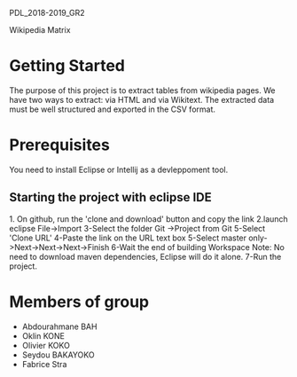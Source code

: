 PDL_2018-2019_GR2

Wikipedia Matrix

<b><h1>Getting Started</h1></b>

The purpose of this project is to extract tables from wikipedia pages. We have two ways to extract: via HTML and via Wikitext.
The extracted data must be well structured and exported in the CSV format.

<b><h1>Prerequisites</h1></b>
<p>You need to install Eclipse or Intellij as a devleppoment tool.</p>
<p>
  
 <h2> Starting the project with eclipse IDE</h2>
1. On github, run the 'clone and download' button and copy the link
2.launch eclipse
	File->Import
3-Select the folder Git
	->Project from Git
5-Select 'Clone URL'
4-Paste the link on the URL text box
5-Select master only->Next->Next->Next->Finish
6-Wait the end of building Workspace
Note: No need to download maven dependencies,
Eclipse will do it alone.
7-Run the project.
</p>
<h1>Members of group</h1>
<ul>
<li>Abdourahmane BAH</li>
<li>Oklin KONE</li>
<li>Olivier KOKO</li>
<li>Seydou BAKAYOKO</li>
<li>Fabrice Stra</li>
<ul>
